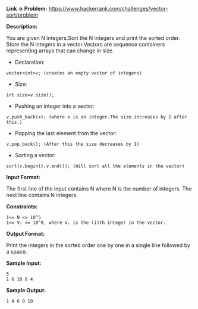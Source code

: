 
**Link -> Problem:**
	https://www.hackerrank.com/challenges/vector-sort/problem

**Description:**

You are given N integers.Sort the N integers and print the sorted order.
Store the N integers in a vector.Vectors are sequence containers representing arrays that can change in size.

- Declaration:
```
vector<int>v; (creates an empty vector of integers)
```
- Size:
```
int size=v.size();
```
- Pushing an integer into a vector:
```
v.push_back(x); (where x is an integer.The size increases by 1 after this.)
```
- Popping the last element from the vector:
```
v.pop_back(); (After this the size decreases by 1)
```
- Sorting a vector:
```
sort(v.begin(),v.end()); (Will sort all the elements in the vector)
```
**Input Format:**

The first line of the input contains N where N is the number of integers. The next line contains N integers.

**Constraints:**
```
1<= N <= 10^5
1<= Vᵢ <= 10^9, where Vᵢ is the (i)th integer in the vector.
```
**Output Format:**

Print the integers in the sorted order one by one in a single line followed by a space.

**Sample Input:**
```
5
1 6 10 8 4
```
**Sample Output:**
```
1 4 6 8 10
```
